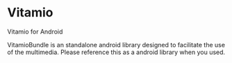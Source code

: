 Vitamio
=======

Vitamio for Android

VitamioBundle is an standalone android library designed to facilitate the use of the multimedia. Please reference this as a android library when you used.
